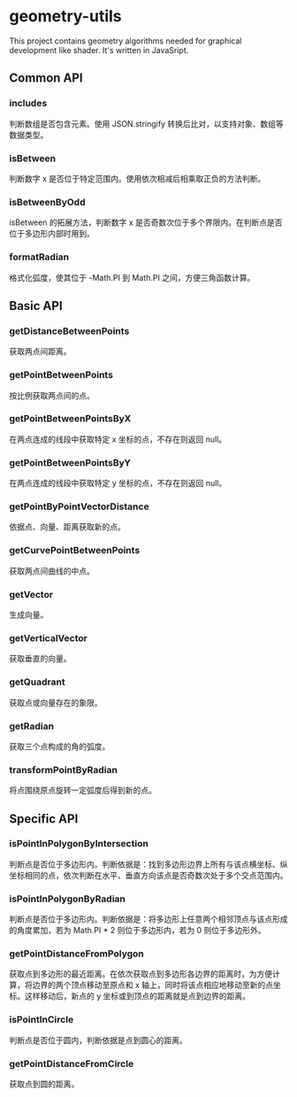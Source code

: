 # geometry-utils
This project contains geometry algorithms needed for graphical development like shader. It's written in JavaSript.

## Common API
### includes
判断数组是否包含元素。使用 JSON.stringify 转换后比对，以支持对象、数组等数据类型。

### isBetween
判断数字 x 是否位于特定范围内。使用依次相减后相乘取正负的方法判断。

### isBetweenByOdd
isBetween 的拓展方法，判断数字 x 是否奇数次位于多个界限内。在判断点是否位于多边形内部时用到。

### formatRadian
格式化弧度，使其位于 -Math.PI 到 Math.PI 之间，方便三角函数计算。

## Basic API
### getDistanceBetweenPoints
获取两点间距离。

### getPointBetweenPoints
按比例获取两点间的点。

### getPointBetweenPointsByX
在两点连成的线段中获取特定 x 坐标的点，不存在则返回 null。

### getPointBetweenPointsByY
在两点连成的线段中获取特定 y 坐标的点，不存在则返回 null。

### getPointByPointVectorDistance
依据点、向量、距离获取新的点。

### getCurvePointBetweenPoints
获取两点间曲线的中点。

### getVector
生成向量。

### getVerticalVector
获取垂直的向量。

### getQuadrant
获取点或向量存在的象限。

### getRadian
获取三个点构成的角的弧度。

### transformPointByRadian
将点围绕原点旋转一定弧度后得到新的点。

## Specific API
### isPointInPolygonByIntersection
判断点是否位于多边形内。判断依据是：找到多边形边界上所有与该点横坐标、纵坐标相同的点，依次判断在水平、垂直方向该点是否奇数次处于多个交点范围内。

### isPointInPolygonByRadian
判断点是否位于多边形内。判断依据是：将多边形上任意两个相邻顶点与该点形成的角度累加，若为 Math.PI * 2 则位于多边形内，若为 0 则位于多边形外。

### getPointDistanceFromPolygon
获取点到多边形的最近距离。在依次获取点到多边形各边界的距离时，为方便计算，将边界的两个顶点移动至原点和 x 轴上，同时将该点相应地移动至新的点坐标。这样移动后，新点的 y 坐标或到顶点的距离就是点到边界的距离。

### isPointInCircle
判断点是否位于圆内，判断依据是点到圆心的距离。

### getPointDistanceFromCircle
获取点到圆的距离。
